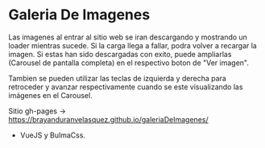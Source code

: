 # Galeria De Imagenes

Las imagenes al entrar al sitio web se iran descargando y mostrando un loader mientras sucede. Si la carga llega a fallar, podra volver a recargar la imagen. Si estas han sido descargadas con exito, puede ampliarlas (Carousel de pantalla completa) en el respectivo boton de "Ver imagen".

Tambien se pueden utilizar las teclas de izquierda y derecha para retroceder y avanzar respectivamente cuando se este visualizando las imágenes en el Carousel.

Sitio gh-pages -> https://brayanduranvelasquez.github.io/galeriaDeImagenes/

- VueJS y BulmaCss.
